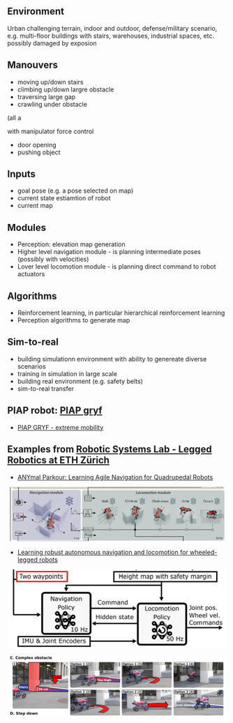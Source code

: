 ## Environment

Urban challenging terrain, indoor and outdoor, defense/military scenario, e.g. multi-floor buildings with stairs, warehouses, industrial spaces, etc. possibly damaged by exposion

## Manouvers

* moving up/down stairs
* climbing up/down largre obstacle
* traversing large gap
* crawling under obstacle

(all a

with manipulator force control
* door opening
* pushing object

## Inputs

* goal pose (e.g. a pose selected on map)
* current state estiamtion of robot
* current map

## Modules

* Perception: elevation map generation
* Higher level navigation module - is planning intermediate poses (possibly with velocities)
* Lover level locomotion module - is planning direct command to robot actuators

## Algorithms

* Reinforcement learning, in particular hierarchical reinforcement learning
* Perception algorithms to generate map

## Sim-to-real

* building simulationn environment with ability to genereate diverse scenarios
* training in simulation in large scale
* building real environment (e.g. safety belts)
* sim-to-real transfer

## PIAP robot: [PIAP gryf](https://www.antyterroryzm.com/portfolio-posts/robot-piap-gryf/)

* [PIAP GRYF - extreme mobility](https://www.youtube.com/watch?v=rxESGyILEos)

## Examples from [Robotic Systems Lab - Legged Robotics at ETH Zürich](https://rsl.ethz.ch/)

* [ANYmal Parkour: Learning Agile Navigation for Quadrupedal Robots](https://sites.google.com/leggedrobotics.com/agile-navigation)

![local planning](Screenshot%20from%202024-05-20%2010-13-36.png)


* [Learning robust autonomous navigation and locomotion for wheeled-legged robots](https://junja94.github.io/learning_robust_autonomous_navigation_and_locomotion_for_wheeled_legged_robots/)

![local planning](Screenshot%20from%202024-05-20%2010-16-01.png)

![complex obstacle](Screenshot%20from%202024-05-20%2009-13-40.png)
